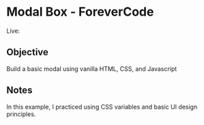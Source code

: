 # Modal Box - ForeverCode

Live:

## Objective

Build a basic modal using vanilla HTML, CSS, and Javascript

## Notes

In this example, I practiced using CSS variables and basic UI design principles.
